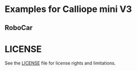 # Examples for Calliope mini V3

## RoboCar

# LICENSE
See the [LICENSE](../../LICENSE) file for license rights and limitations.
